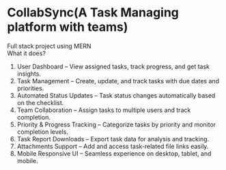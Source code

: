 # CollabSync(A Task Managing platform with teams)

Full stack project using MERN </br>
What it does? </br>

1. User Dashboard – View assigned tasks, track progress, and get task insights.
2. Task Management – Create, update, and track tasks with due dates and priorities.
3. Automated Status Updates – Task status changes automatically based on the checklist.
4. Team Collaboration – Assign tasks to multiple users and track completion.
5. Priority & Progress Tracking – Categorize tasks by priority and monitor completion levels.
6. Task Report Downloads – Export task data for analysis and tracking.
7. Attachments Support – Add and access task-related file links easily.
8. Mobile Responsive UI – Seamless experience on desktop, tablet, and mobile.
